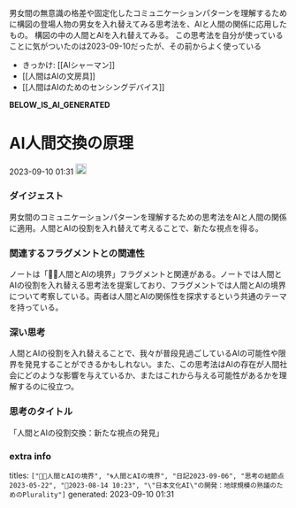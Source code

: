 
男女間の無意識の格差や固定化したコミュニケーションパターンを理解するために構図の登場人物の男女を入れ替えてみる思考法を、AIと人間の関係に応用したもの。
構図の中の人間とAIを入れ替えてみる。
この思考法を自分が使っていることに気がついたのは2023-09-10だったが、その前からよく使っている

- きっかけ: [[AIシャーマン]]
- [[人間はAIの文房具]]
- [[人間はAIのためのセンシングデバイス]]

__BELOW_IS_AI_GENERATED__
# AI人間交換の原理
 2023-09-10 01:31 <img src='https://scrapbox.io/api/pages/nishio/omni/icon' alt='omni.icon' height="19.5"/>
### ダイジェスト
男女間のコミュニケーションパターンを理解するための思考法をAIと人間の関係に適用。人間とAIの役割を入れ替えて考えることで、新たな視点を得る。

### 関連するフラグメントとの関連性
ノートは「🤖🔁人間とAIの境界」フラグメントと関連がある。ノートでは人間とAIの役割を入れ替える思考法を提案しており、フラグメントでは人間とAIの境界について考察している。両者は人間とAIの関係性を探求するという共通のテーマを持っている。

### 深い思考
人間とAIの役割を入れ替えることで、我々が普段見過ごしているAIの可能性や限界を発見することができるかもしれない。また、この思考法はAIの存在が人間社会にどのような影響を与えているか、またはこれから与える可能性があるかを理解するのに役立つ。

### 思考のタイトル
「人間とAIの役割交換：新たな視点の発見」

### extra info
titles: `["🤖🔁人間とAIの境界", "🌀人間とAIの境界", "日記2023-09-06", "思考の結節点2023-05-22", "🤖2023-08-14 10:23", "\"日本文化AI\"の開発：地球規模の熟議のためのPlurality"]`
generated: 2023-09-10 01:31